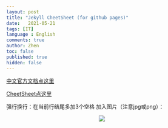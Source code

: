 ```yaml
---
layout: post
title: "Jekyll CheetSheet (for github pages)"
date:   2021-05-21
tags: [IT]
language : English
comments: true
author: Zhen
toc: false
published: true
hidden: false
---
```

[中文官方文档点这里](http://jekyllcn.com/docs/templates/)
<!-- more -->

[CheetSheet点这里](https://gist.github.com/JJediny/a466eed62cee30ad45e2)

强行换行：在当前行结尾多加3个空格
加入图片（注意jpg或png）： <p align="center"> <img src="{{ site.imageurl }}/澳洲纪念币.jpg"> </p> 

<!--stackedit_data:
eyJoaXN0b3J5IjpbLTE1NzAwNDY5NTcsMTk0MTY2NjM1OSwtMz
E4ODIwOTg5LC0xMzUzMTg0MzM1LDE1Nzc0MTQ3OTIsLTIwMzcx
NjI3MjgsLTIxMzE5ODAwMTksLTExNzYyMzY1OTYsLTIxMTI4NT
c1NjIsMzIyODk1OTY5LC03MjA4NjM0NDUsLTk4Mjk2OTcxNywx
MTQwMTkwMzk4LC03MjkzMjgzMTNdfQ==
-->